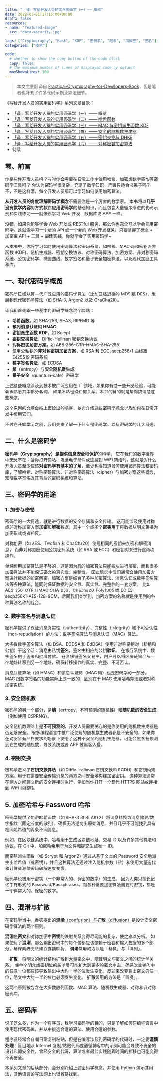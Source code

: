 ```yaml
---
title: "「译」写给开发人员的实用密码学（一）—— 概览"
date: 2022-03-01T17:15:00+08:00
draft: false
resources:
- name: "featured-image"
  src: "data-security.jpg"

tags: ["Cryptography", "Hash", "KDF", "密码学", "哈希", "加解密", "签名"]
categories: ["技术"]

code:
  # whether to show the copy button of the code block
  copy: false
  # the maximum number of lines of displayed code by default
  maxShownLines: 100
---
```


>本文主要翻译自 [Practical-Cryptography-for-Developers-Book][cryptobook]，但是笔者也补充了许多代码示例及算法细节。

《写给开发人员的实用密码学》系列文章目录：

- [「译」写给开发人员的实用密码学（一）—— 概览](/posts/practical-cryptography-basics-1/)
- [「译」写给开发人员的实用密码学（二）—— 哈希函数](/posts/practical-cryptography-basics-2-hash/)
- [「译」写给开发人员的实用密码学（三）—— MAC 与密钥派生函数 KDF](/posts/practical-cryptography-basics-3-key-derivation-function/)
- [「译」写给开发人员的实用密码学（四）—— 安全的随机数生成器](/posts/practical-cryptography-basics-4-secure-random-generators/)
- [「译」写给开发人员的实用密码学（五）—— 密钥交换与 DHKE](/posts/practical-cryptography-basics-5-key-exchange/)
- [「译」写给开发人员的实用密码学（六）—— 对称密钥加密算法](/posts/practical-cryptography-basics-6-symmetric-key-ciphers/)
- 待续


## 零、前言

你是软件开发人员吗？有时你会需要在日常工作中使用哈希、加密或数字签名等密码学工具吗？
你认为密码学很复杂，充满了数学知识，而且只适合书呆子吗？
不，不是这样滴，每个开发人员都可以学习如何使用加密算法。

**从开发人员的角度理解密码学概念**不需要你是一个厉害的数学家。
本书将以**几乎没有数学内容**的方式教你**应用密码学**的基础知识，而且包含大量循序渐进的代码示例和实践练习——就像你学习 Web 开发、数据库或 APP 一样。

没错，如果你能够学会 Web 开发或 RESTful 服务，那么你也完全可以学会实用密码学。这就像学习一个新的 API 或一个新的 Web 开发框架，只要掌握了概念 + 加密库 API + 工具 + 最佳实践，你就学会了实用密码学~

从本书中，你将学习如何使用密码算法和密码系统，如哈希、MAC 码和密钥派生函数 (KDF)、随机生成器、密钥交换协议、对称密码算法、加密方案、非对称密码系统、公钥密码学、椭圆曲线、数字签名和量子安全加密算法，以及现代加密工具和库。

## 一、现代密码学概览

密码学已经从第一代广泛应用的密码学算法（比如已经退役的 MD5 跟 DES），发展到现代密码学算法（如 SHA-3, Argon2 以及 ChaCha20）。

让我们首先跟一些基本的密码学概念混个脸熟：

- **哈希函数**，如 SHA-256, SHA3, RIPEMD 等
- **散列消息认证码 HMAC**
- **密钥派生函数 KDF**，如 Scrypt
- **密钥交换算法**，Diffie-Hellman 密钥交换协议
- **对称密钥加密方案**，如 AES-256-CTR-HMAC-SHA-256
- 使用公私钥的**非对称密钥加密方案**，如 RSA 和 ECC, secp256k1 曲线跟 Ed25519 密码系统
- **数字签名算法**，如 ECDSA
- **熵**（entropy）与**安全随机数生成**
- **量子安全**（quantum-safe）密码学

上述这些概念涉及到技术被广泛应用在 IT 领域，如果你有过一些开发经验，可能会很熟悉其中部分名词。
如果不熟也没任何关系，本书的目的就是帮你搞清楚这些概念。

这个系列的文章会按上面给出的顺序，依次介绍这些密码学概念以及如何在日常开发中使用它们。

不过在开始学习之前，我们先来了解一下什么是密码学，以及密码学的几大用途。

## 二、什么是密码学

**密码学（Cryptography）**是提供信息**安全**和**保护**的科学。
它在我们的数字世界中无处不在：当你打开网站、发送电子邮件或连接到 WiFi 网络时。这就是为什么开发人员至少应该**对密码学有基本的了解**，至少也得知道如何使用密码算法和密码库，了解哈希、对称密码算法、非对称密码算法（cipher）与加密方案这些概念，知晓数字签名及其背后的密码系统和算法。

## 三、密码学的用途

### 1. 加密与密钥

密码学的一大用途，就是进行数据的安全存储和安全传输。
这可能涉及使用对称或非对称加密方案**加密**和**解密**数据，其中一个或多个**密钥**用于将数据从明文转换为加密形式或者相反。

对称加密（如 AES、Twofish 和 ChaCha20）使用相同的密钥来加密和解密消息，
而非对称加密使用公钥密码系统（如 RSA 或 ECC）和密钥对来进行这两项操作。

单纯使用加密算法是不够的，这是因为有的加密算法只能按块进行加密，而且很多加密算法并不能保证密文的真实性、完整性。
因此现实中我们通常会使用加密方案进行数据的加密解密。加密方案是结合了多种加密算法、消息认证或数字签名算法等多种算法，能同时保证数据的安全性、真实性、完整性的一套方案。
比如 AES-256-CTR-HMAC-SHA-256、ChaCha20-Poly1305 或 ECIES-secp256k1-AES-128-GCM，后面我们会学到，加密方案的名称就是使用到的各种算法名称的组合。

### 2. 数字签名与消息认证

密码学提供了保证消息真实性（authenticity）、完整性（integrity）和不可否认性（non-repudiation）的方法：数字签名算法与消息认证（MAC）算法。

大多数数字签名算法（如 DSA、ECDSA 和 EdDSA）使用非对称密钥对（私钥和公钥）干这个活：消息由私钥**签名**，签名由相应的公钥**验证**。
在银行系统中，数字签名用于签署和批准付款。
在区块链签名交易中，用户可以将区块链资产从一个地址转移到另一个地址，确保转移操作的真实、完整、不可否认。

消息认证算法（如 HMAC）和消息认证码（MAC 码）也是密码学的一部分。MAC 跟数字签名的功能实际上是一致的，区别在于 MAC 使用哈希算法或者对称加密系统。

### 3. 安全随机数

密码学的另一个部分，是**熵**（entropy，不可预测的随机性）和**随机数的安全生成**（例如使用 CSPRNG）。

安全随机数理论上是**不可预测的**，开发人员需要关心的是你使用的随机数生成器是否足够安全。
很多编程语言中被广泛使用的随机数生成器都是不安全的，如果你在对安全有严格要求的场景下使用了这种不安全的随机生成器，可能会黑客被预测到它生成的随机数，导致系统或者 APP 被黑客入侵。

### 4. 密钥交换

密码学定义了**密钥交换算法**（如 Diffie-Hellman 密钥交换和 ECDH）和密钥构建方案，用于在需要安全传输消息的两方之间安全地构建加密密钥。
这种算法通常在两方之间建立新的安全连接时执行，例如当你打开一个现代 HTTPS 网站或连接到 WiFi 网络时。

## 5. 加密哈希与 Password 哈希

密码学提供了加密哈希函数（如 SHA-3 和 BLAKE2）将消息转换为消息摘要/数字指纹（固定长度的散列），确保无法逆向出原始消息，并且几乎不可能找到具有相同哈希值的两条不同消息。

例如，在区块链系统中，哈希用于生成区块链地址、交易 ID 以及许多其他算法和协议。在 Git 中，加密哈希用于为文件和提交生成唯一 ID。

而密钥派生函数（如 Scrypt 和 Argon2）通过从基于文本的 Password 安全地派生出哈希值（或密钥），并且这种算法还通过注入随机参数（盐）和使用大量迭代和计算资源使密码破解速度变慢。

密码学也被用于密钥（一个非常大的、保密的数字）的生成。
因为人类只擅长记忆字符形式的 Password/Passphrases，而各种需要加密算法需要的密钥，都是一个非常大的、保密的数字。

## 四、混淆与扩散

在密码学当中，香农提出的[**混淆**（confusion）与**扩散**（diffusion）](https://zh.wikipedia.org/wiki/%E6%B7%B7%E6%B7%86%E8%88%87%E6%93%B4%E6%95%A3)是设计安全密码学算法的两个原则。

**混淆**使**密文**和对称加密中**密钥**的映射关系变得尽可能的复杂，使之难以分析。
如果使用了**混淆**，那么输出密码中的每个位都应该依赖于密钥和输入数据的多个部分，确保两者无法建立直接映射。
**混淆**常用的方法是「替换」与「排列」。

「**扩散**」将明文的统计结构扩散到大量密文中，隐藏明文与密文之间的统计学关系。
使单个明文或密钥位的影响尽可能扩大到更多的密文中去，确保改变输入中的任意一位都应该导致输出中大约一半的位发生变化，反过来改变输出密文的任一位，明文中大约一半的位也必须发生变化。
**扩散**常用的方法是「置换」。

这两个原则被包含在大多数散列函数、MAC 算法、随机数生成器、对称和非对称密码中。

## 五、密码库

说了这么多，作为一个程序员，我学习密码学的目的，只是了解如何在编程语言中使用现代密码库，并从中挑选合适的算法、使用合适的参数。

程序员经常会自嘲日常复制粘贴，但是在编写涉及到密码学的代码时，一定要**谨慎处理**！盲目地从 Internet 复制/粘贴代码或遵循博客中的示例可能会导致不安全的设计和弱安全性，曾经安全的代码、算法或者最佳实践随着时间的推移也可能变得不再安全。

本系列文章的后续部分，会分别介绍上述密码学概念，并使用 Python 演示其用法，其他语言的写法网上也很容易找到。


[cryptobook]: https://github.com/nakov/Practical-Cryptography-for-Developers-Book
